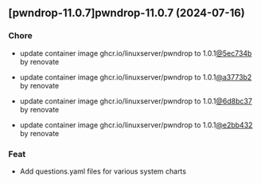 

## [pwndrop-11.0.7]pwndrop-11.0.7 (2024-07-16)

### Chore



- update container image ghcr.io/linuxserver/pwndrop to 1.0.1[@5ec734b](https://github.com/5ec734b) by renovate

- update container image ghcr.io/linuxserver/pwndrop to 1.0.1[@a3773b2](https://github.com/a3773b2) by renovate

- update container image ghcr.io/linuxserver/pwndrop to 1.0.1[@6d8bc37](https://github.com/6d8bc37) by renovate

- update container image ghcr.io/linuxserver/pwndrop to 1.0.1[@e2bb432](https://github.com/e2bb432) by renovate

### Feat



- Add questions.yaml files for various system charts